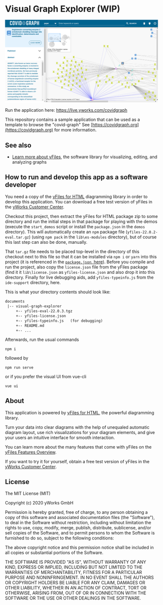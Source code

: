 # Visual Graph Explorer (WIP)

[![A screenshot of this sample application](docs/screenshot.png)](https://live.yworks.com/covidgraph)

Run the application here: https://live.yworks.com/covidgraph

This repository contains a sample application that can be used as a template to browse the 
"covid-graph" See [https://covidgraph.org](https://covidgraph.org) for more information.  


## See also

* [Learn more about yFiles](https://www.yworks.com/products/yfiles), the software library for visualizing, editing, and analyzing graphs

## How to run and develop this app as a software developer

You need a copy of the [yFiles for HTML](https://www.yworks.com/products/yfiles-for-html) diagramming library in order
to develop this application. You can download a free test version of yFiles in the
[yWorks Customer Center](https://my.yworks.com/signup?product=YFILES_HTML_EVAL).

Checkout this project, then extract the yFiles for HTML package zip to some directory and run the initial steps in that
package for playing with the demos (execute the `start_demos` script or install the `package.json` in the `demos` directory). This will automatically create an `npm` package file (`yfiles-22.0.2-eval.tar.gz`) (using `npm pack` in the `lib\es-modules` directory), but of course this last step can also be done, manually.

That `tar.gz` file needs to be placed top-level in the directory of this checkout next to this file so that it can be installed via `npm i` or `yarn` into this project (it is referenced in the [`package.json`, here](https://github.com/covidgraph/visual-graph-explorer/blob/de26bcd14ec547b7caa43b308954a7dea900c9b2/package.json#L40)).
Before you compile and run the project, also copy the `license.json` file from the yFiles package (find it it `lib\license.json` as `yfiles-license.json` and also drop it into this directory.
Finally for live debugging aids, add `yfiles-typeinfo.js` from the `ide-support` directory, here.

This is what your directory contents should look like:

```
documents
 |-- visual-graph-explorer
     +-- yfiles-eval-22.0.3.tgz
     +-- yfiles-license.json
     +-- yfiles-typeinfo.js   (for debugging)
     +-- README.md
     +-- ...
```

Afterwards, run the usual commands
```
npm i
```
followed by
```
npm run serve
```
or if you prefer the visual UI from vue-cli
```
vue ui
```


## About

This application is powered by [yFiles for HTML](https://www.yworks.com/products/yfiles-for-html), the powerful
diagramming library.

Turn your data into clear diagrams with the help of unequaled automatic diagram layout, use rich visualizations for your
diagram elements, and give your users an intuitive interface for smooth interaction.

You can learn more about the many features that come with yFiles
on the [yFiles Features Overview](https://www.yworks.com/products/yfiles/features).

If you want to try it for yourself, obtain a free test version of yFiles in the
[yWorks Customer Center](https://my.yworks.com/signup?product=YFILES_HTML_EVAL).

## License
The MIT License (MIT)

Copyright (c) 2020 yWorks GmbH

Permission is hereby granted, free of charge, to any person obtaining a copy of this software and associated documentation files (the "Software"), to deal in the Software without restriction, including without limitation the rights to use, copy, modify, merge, publish, distribute, sublicense, and/or sell copies of the Software, and to permit persons to whom the Software is furnished to do so, subject to the following conditions:

The above copyright notice and this permission notice shall be included in all copies or substantial portions of the Software.

THE SOFTWARE IS PROVIDED "AS IS", WITHOUT WARRANTY OF ANY KIND, EXPRESS OR IMPLIED, INCLUDING BUT NOT LIMITED TO THE WARRANTIES OF MERCHANTABILITY, FITNESS FOR A PARTICULAR PURPOSE AND NONINFRINGEMENT. IN NO EVENT SHALL THE AUTHORS OR COPYRIGHT HOLDERS BE LIABLE FOR ANY CLAIM, DAMAGES OR OTHER LIABILITY, WHETHER IN AN ACTION OF CONTRACT, TORT OR OTHERWISE, ARISING FROM, OUT OF OR IN CONNECTION WITH THE SOFTWARE OR THE USE OR OTHER DEALINGS IN THE SOFTWARE.
